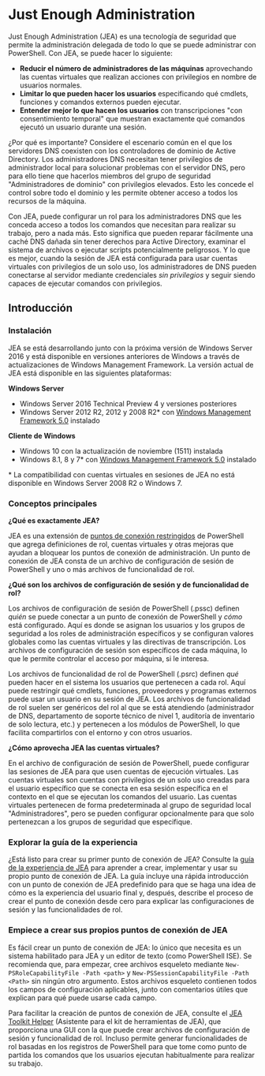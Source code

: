 # Just Enough Administration
Just Enough Administration (JEA) es una tecnología de seguridad que permite la administración delegada de todo lo que se puede administrar con PowerShell.
Con JEA, se puede hacer lo siguiente:
- **Reducir el número de administradores de las máquinas** aprovechando las cuentas virtuales que realizan acciones con privilegios en nombre de usuarios normales.
- **Limitar lo que pueden hacer los usuarios** especificando qué cmdlets, funciones y comandos externos pueden ejecutar.
- **Entender mejor lo que hacen los usuarios** con transcripciones "con consentimiento temporal" que muestran exactamente qué comandos ejecutó un usuario durante una sesión.

¿Por qué es importante?
Considere el escenario común en el que los servidores DNS coexisten con los controladores de dominio de Active Directory.
Los administradores DNS necesitan tener privilegios de administrador local para solucionar problemas con el servidor DNS, pero para ello tiene que hacerlos miembros del grupo de seguridad "Administradores de dominio" con privilegios elevados.
Esto les concede el control sobre todo el dominio y les permite obtener acceso a todos los recursos de la máquina.

Con JEA, puede configurar un rol para los administradores DNS que les conceda acceso a todos los comandos que necesitan para realizar su trabajo, pero a nada más.
Esto significa que pueden reparar fácilmente una caché DNS dañada sin tener derechos para Active Directory, examinar el sistema de archivos o ejecutar scripts potencialmente peligrosos.
Y lo que es mejor, cuando la sesión de JEA está configurada para usar cuentas virtuales con privilegios de un solo uso, los administradores de DNS pueden conectarse al servidor mediante credenciales *sin privilegios* y seguir siendo capaces de ejecutar comandos con privilegios.

## Introducción

### Instalación
JEA se está desarrollando junto con la próxima versión de Windows Server 2016 y está disponible en versiones anteriores de Windows a través de actualizaciones de Windows Management Framework.
La versión actual de JEA está disponible en las siguientes plataformas:

**Windows Server**
- Windows Server 2016 Technical Preview 4 y versiones posteriores
- Windows Server 2012 R2, 2012 y 2008 R2\* con [Windows Management Framework 5.0](https://www.microsoft.com/en-us/download/details.aspx?id=50395) instalado

**Cliente de Windows**
- Windows 10 con la actualización de noviembre (1511) instalada
- Windows 8.1, 8 y 7\* con [Windows Management Framework 5.0](https://www.microsoft.com/en-us/download/details.aspx?id=50395) instalado

\* La compatibilidad con cuentas virtuales en sesiones de JEA no está disponible en Windows Server 2008 R2 o Windows 7.


### Conceptos principales
**¿Qué es exactamente JEA?**

JEA es una extensión de [puntos de conexión restringidos](http://blogs.technet.com/b/heyscriptingguy/archive/2014/03/31/introduction-to-powershell-endpoints.aspx) de PowerShell que agrega definiciones de rol, cuentas virtuales y otras mejoras que ayudan a bloquear los puntos de conexión de administración.
Un punto de conexión de JEA consta de un archivo de configuración de sesión de PowerShell y uno o más archivos de funcionalidad de rol.

**¿Qué son los archivos de configuración de sesión y de funcionalidad de rol?**

Los archivos de configuración de sesión de PowerShell (.pssc) definen *quién* se puede conectar a un punto de conexión de PowerShell y *cómo* está configurado.
Aquí es donde se asignan los usuarios y los grupos de seguridad a los roles de administración específicos y se configuran valores globales como las cuentas virtuales y las directivas de transcripción.
Los archivos de configuración de sesión son específicos de cada máquina, lo que le permite controlar el acceso por máquina, si le interesa.

Los archivos de funcionalidad de rol de PowerShell (.psrc) definen *qué* pueden hacer en el sistema los usuarios que pertenecen a cada rol.
Aquí puede restringir qué cmdlets, funciones, proveedores y programas externos puede usar un usuario en su sesión de JEA.
Los archivos de funcionalidad de rol suelen ser genéricos del rol al que se está atendiendo (administrador de DNS, departamento de soporte técnico de nivel 1, auditoría de inventario de solo lectura, etc.) y pertenecen a los módulos de PowerShell, lo que facilita compartirlos con el entorno y con otros usuarios.

**¿Cómo aprovecha JEA las cuentas virtuales?**

En el archivo de configuración de sesión de PowerShell, puede configurar las sesiones de JEA para que usen cuentas de ejecución virtuales.
Las cuentas virtuales son cuentas con privilegios de un solo uso creadas para el usuario específico que se conecta en esa sesión específica en el contexto en el que se ejecutan los comandos del usuario.
Las cuentas virtuales pertenecen de forma predeterminada al grupo de seguridad local "Administradores", pero se pueden configurar opcionalmente para que solo pertenezcan a los grupos de seguridad que especifique.

### Explorar la guía de la experiencia
¿Está listo para crear su primer punto de conexión de JEA?
Consulte la [guía de la experiencia de JEA](jea-uide.md) para aprender a crear, implementar y usar su propio punto de conexión de JEA.
La guía incluye una rápida introducción con un punto de conexión de JEA predefinido para que se haga una idea de cómo es la experiencia del usuario final y, después, describe el proceso de crear el punto de conexión desde cero para explicar las configuraciones de sesión y las funcionalidades de rol.

### Empiece a crear sus propios puntos de conexión de JEA
Es fácil crear un punto de conexión de JEA: lo único que necesita es un sistema habilitado para JEA y un editor de texto (como PowerShell ISE).
Se recomienda que, para empezar, cree archivos esqueleto mediante `New-PSRoleCapabilityFile -Path <path>` y `New-PSSessionCapabilityFile -Path <Path>` sin ningún otro argumento.
Estos archivos esqueleto contienen todos los campos de configuración aplicables, junto con comentarios útiles que explican para qué puede usarse cada campo.

Para facilitar la creación de puntos de conexión de JEA, consulte el [JEA Toolkit Helper](http://blogs.technet.com/b/privatecloud/archive/2015/12/20/introducing-the-updated-jea-helper-tool.aspx) (Asistente para el kit de herramientas de JEA), que proporciona una GUI con la que puede crear archivos de configuración de sesión y funcionalidad de rol.
Incluso permite generar funcionalidades de rol basadas en los registros de PowerShell para que tome como punto de partida los comandos que los usuarios ejecutan habitualmente para realizar su trabajo.


<!--HONumber=Jun16_HO1-->


